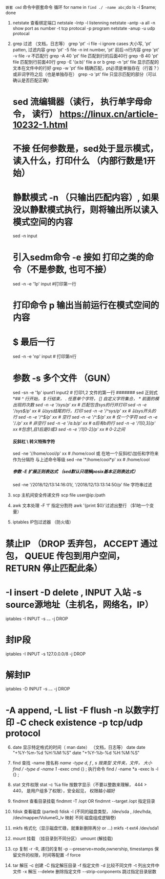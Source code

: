 `嵌套 cmd` 命令中嵌套命令
循环  for name in `find ./ -name abc`;do ls -l $name; done
1. netstate 查看绑定端口
    netstale -lntp -l listenning
    netstate -antp    -a all -n show port as number -t tcp protocal -p program
    netstate -anup   -u udp protocal

2. grep 过滤 （文档，日志等）
    grep 'pt' -i file  -i ignore cases 大小写, 'pt' patten, 过滤内容
    grep 'pt' -5 file -n int number, 'pt' 前后-n行内容
    grep 'pt' -v file  -v 不匹配行
    grep -A 40 'pt' file  匹配到行的后面40行
    grep -B 40 'pt' file  匹配到行前面40行
    grep -E '(a:b)' file a or b
    grep -n 'pt' file 显示匹配的文本在文件中的行好
    grep -w 'pt' file 精确匹配，pt必须是单独存在（行首？）或非词字符之后（也是单独存在）
    grep -o 'pt' file 只显示匹配的部分（可以确认是否匹配正确）

    # sed  流编辑器（读行， 执行单字母命令， 读行）  https://linux.cn/article-10232-1.html
    # 不接 任何参数是，sed处于显示模式，读入什么，打印什么 （内部行数是1开始）
    # 静默模式 -n （只输出匹配内容）, 如果没以静默模式执行，则将输出所以读入模式空间的内容
    sed -n input
    # 引入sedm命令  -e 接如 打印之类的命令（不是参数, 也可不接）
    sed -n -e '1p' input  #打印第一行
    # 打印命令 p  输出当前运行在模式空间的内容
    # $ 最后一行
    sed -n -e 'np' input # 打印第n行
    # 参数 -s 多个文件 （GUN）
    sed -sn -e '1p' ipunt1 input2 # 打印1,2 文件的第一行
    ####### sed 正则式
    **## ^ 行开始， $ 行结束， . 任意单个字符， [] 自定义字符集合， * 前面的模出现的次数
    sed -n -e '/sys/p' xx # 匹配包含sys的行并打印
    sed -n -e '/sys$/p' xx # 以sys结尾的行，打印
    sed -n -e '/^sys/p' xx # 以sys开头的行
    sed -n -e '/^$/p' xx # 空行
    sed -n -e '/^.$/p' xx # 仅一个字符
    sed -n -e '/./p' xx # 非空行
    sed -n -e '/a.*b/p' xx # a后有b的行
    sed -n -e '/1[0,3]/p' xx #包含1,且1后是0或3
    sed -n -e '/1[0-2]/p' xx # 0-2之间**
    #### 反斜杠 \ 转义特殊字符
    sed -ne '/\/home\/cool/p' xx # /home/cool
    或 在地一个反斜杠\加任和字符来作为分隔符 与上述命令等级
    sed -ne '\*/home/cool*p' xx # /home/cool
    ##### 参数 -E 扩展正则表达式 （sed默认只理解posix基本正则表达式）
    sed -ne '/2018/12/13:14:16:01/, '/2018/12/13:13:14:50/p' file 字符串过滤


3. scp 主机间安全传递文件
  scp file user@ip:/path

4. awk 文本处理
  -F ‘f’ 指定分割符
  awk '{print $0}'过滤出整行 （$1地一个变量）

5. iptables  IP包过滤器 （防火墙）
  # 禁止IP （DROP 丢弃包， ACCEPT 通过包， QUEUE 传包到用户空间， RETURN 停止匹配此条）
  # -I insert -D delete , INPUT 入站 -s source源地址（主机名，网络名，IP）
  iptables -I INPUT -s ***.***.***.*** -j DROP
  # 封IP段
  iptables -I INPUT -s 127.0.0.0/8 -j DROP
  # 解封IP
  iptables -D INPUT -s ***.***.***.*** -j DROP
  # -A append, -L list -F flush -n 以数字打印 -C check existence -p tcp/udp  protocol

6. date 显示特定格式的时间（ man date） （文档，日志等）
    date
    date "+%Y-%m-%d %H:%M:%S"
    date "+%Y-%b-%d %H:%M:%S"

7. find 查找
  -name 按名称 *name
  -type d, f , s 按类型 文件夹，文件， 大小
    find / -type d -name 1*
  -exec cmd {} \; 执行命令
    find / -name *a -exec ls -l {} \;

8. stat 文件权限
  stat -c %a file 按数字显示（不要以整数来理解， 444 > 440， 是用户组多了权限），安全起见，
  权限越小越好

9. findmnt 查看目录挂载
  findmnt -T /opt OR findmnt --target /opt 指定目录

10. fdisk 查看磁盘 (parted)
    fdisk -l (不同的磁盘类型， /dev/sda , /dev/hda, /dev/mapper/VolumeG_lv 映射 不同
      磁盘组成逻辑卷)

11. mkfs 格式化（显示磁盘忙碌，就重新删除再分 or ...)
    mkfs -t ext4 /dev/sda1

12. mount 挂载  （挂目录到不同分区） umount (解挂载)

13. cp 复制
    -r  -R, 递归的复制
    -p  --preserve=mode,ownership, timestamps 保留文件的权限，时间等配置
    -f  force

14. tar 解压
    -c 创建
    -C 指定解压目录
    -f 指定文件
    -d 比较不同文件
    -t 列出文件中文件
    -x 解压
    --delete 删除指定文件
    --strip-conponents 跳过指定目录层数
